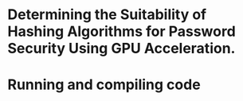 # Determining the Suitability of Hashing Algorithms for Password Security Using GPU Acceleration. 

<h1> Running and compiling code </h1>

